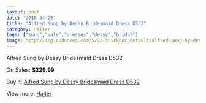 ```yaml
---
layout: post
date: '2018-04-25'
title: "Alfred Sung by Dessy Bridesmaid Dress D532"
category: Halter
tags: ["sung","sale","dresses","dessy","bridal"]
image: http://img.eudances.com/5292-thickbox_default/alfred-sung-by-dessy-bridesmaid-dress-d532.jpg
---
```

Alfred Sung by Dessy Bridesmaid Dress D532

On Sales: **$229.99**
<a href="https://www.eudances.com/en/halter/1787-alfred-sung-by-dessy-bridesmaid-dress-d532.html"><amp-img layout="responsive" width="600" height="600" src="//img.eudances.com/5292-thickbox_default/alfred-sung-by-dessy-bridesmaid-dress-d532.jpg" alt="Alfred Sung by Dessy Bridesmaid Dress D532 0" /></a>
<a href="https://www.eudances.com/en/halter/1787-alfred-sung-by-dessy-bridesmaid-dress-d532.html"><amp-img layout="responsive" width="600" height="600" src="//img.eudances.com/5293-thickbox_default/alfred-sung-by-dessy-bridesmaid-dress-d532.jpg" alt="Alfred Sung by Dessy Bridesmaid Dress D532 1" /></a>

Buy it: [Alfred Sung by Dessy Bridesmaid Dress D532](https://www.eudances.com/en/halter/1787-alfred-sung-by-dessy-bridesmaid-dress-d532.html "Alfred Sung by Dessy Bridesmaid Dress D532")

View more: [Halter](https://www.eudances.com/en/19-halter "Halter")